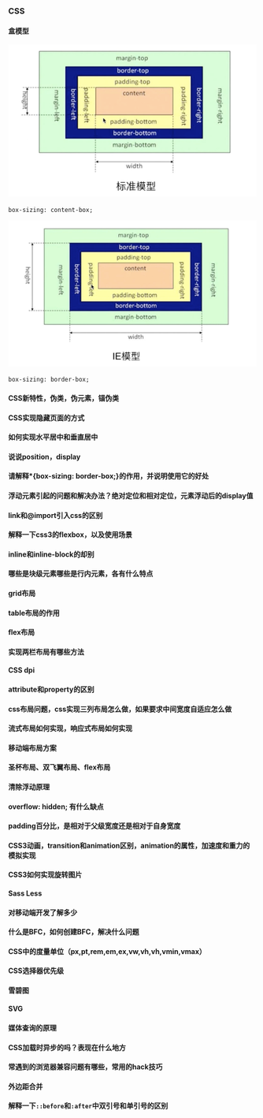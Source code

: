 ### CSS

#### 盒模型

![标准盒模型](./imgs/css-box-1.png)

`box-sizing: content-box;`

![IE盒模型](./imgs/css-box-2.png)

`box-sizing: border-box;`

#### CSS新特性，伪类，伪元素，锚伪类

#### CSS实现隐藏页面的方式

#### 如何实现水平居中和垂直居中

#### 说说position，display

#### 请解释*{box-sizing: border-box;}的作用，并说明使用它的好处

#### 浮动元素引起的问题和解决办法？绝对定位和相对定位，元素浮动后的display值

#### link和@import引入css的区别

#### 解释一下css3的flexbox，以及使用场景

#### inline和inline-block的却别

#### 哪些是块级元素哪些是行内元素，各有什么特点

#### grid布局

#### table布局的作用

#### flex布局

#### 实现两栏布局有哪些方法

#### CSS dpi

#### attribute和property的区别

#### css布局问题，css实现三列布局怎么做，如果要求中间宽度自适应怎么做

#### 流式布局如何实现，响应式布局如何实现

#### 移动端布局方案

#### 圣杯布局、双飞翼布局、flex布局

#### 清除浮动原理

#### overflow: hidden; 有什么缺点

#### padding百分比，是相对于父级宽度还是相对于自身宽度

#### CSS3动画，transition和animation区别，animation的属性，加速度和重力的模拟实现

#### CSS3如何实现旋转图片

#### Sass Less

#### 对移动端开发了解多少

#### 什么是BFC，如何创建BFC，解决什么问题

#### CSS中的度量单位（px,pt,rem,em,ex,vw,vh,vh,vmin,vmax）

#### CSS选择器优先级

#### 雪碧图

#### SVG

#### 媒体查询的原理

#### CSS加载时异步的吗？表现在什么地方

#### 常遇到的浏览器兼容问题有哪些，常用的hack技巧

#### 外边距合并

#### 解释一下`::before`和`:after`中双引号和单引号的区别




